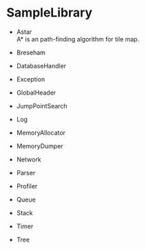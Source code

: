 # SampleLibrary

* Astar  
  A* is an path-finding algorithm for tile map.  
  
* Breseham
* DatabaseHandler
* Exception
* GlobalHeader
* JumpPointSearch
* Log
* MemoryAllocator
* MemoryDumper
* Network
* Parser
* Profiler
* Queue
* Stack
* Timer
* Tree
